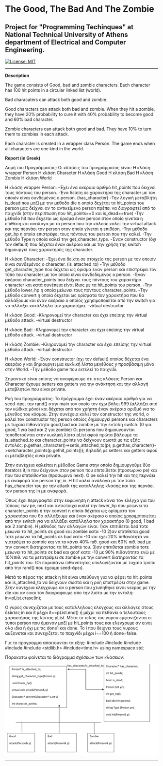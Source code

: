 # **The Good, The Bad And The Zombie**

## Project for "Programming Techinques" at National Technical University of Athens department of Electrical and Computer Engineering.

[![License: MIT](https://img.shields.io/badge/License-MIT-yellow.svg)](https://opensource.org/licenses/MIT)

---

**Description**

The game consists of Good, bad and zombie characters. Each character has 100 hit points in a circular linked list (world).

Bad characaters can attack both good and zombie.

Good characters can attack both bad and zombie. When they hit a zombie, they have 20% probability to cure it with 40% probability to become good and 60% bad character.

Zombie characters can attack both good and bad. They have 10% to turn them to zombies in each attack.

Each character is created in a wrapper class Person. The game ends when all characters are one kind in the world.


**Report (in Greek)**

Δομή του Προγράμματος:
Οι κλάσεις του προγράμματος είναι: Η κλάση wrapper Person
H κλάση Character
H κλάση Good
H κλάση Bad
H κλάση Zombie H κλάση World

Η κλάση wrapper Person:
-Έχει ένα ακέραιο αριθμό hit_points που δειχνεί τους πόντους του person. -Ένα δείκτη σε χαρακτήρα της character με τον οποιόν είναι συνδεμένος ο person. (has_character)
-Την λογική μεταβλήτη is_dead που μαζί με την μέθοδο die η οποία δεχέται τα hit_points του person μας δείχνει αν το αντικείμενο person πρέπει να διαγραφτεί από το παιχνίδι (στην περίπτωση που hit_points==0 και is_dead==true)
-Την μέθοδο hit που δέχεται ως όρισμα έναν person στον οποίο γίνεται η επιθέση και αναλόγα με το person που την κάλεσε καλεί την virtual attack και της περνάει τον person στον οποίο γίνεται η επιθέση.
-Την μέθοδο get_hp η οποία επιστρέφει τους πόντους του person που την καλεί.
-Την μέθοδο Type η οποία καλεί την get_character_type.
-Έναν constructor (όχι τον default) που δέχεται έναν ακέραιο και με την χρήση της switch δημιουργεί τους χαρακτηρές της character.

Η κλάση Character:
-Έχει ένα δείκτη σε στοιχείο της person με τον οποιόν είναι συνδεμένος ο character. (is_attached_to)
-Την μέθοδο get_character_type που δέχεται ως όρισμα έναν person και επιστρέφει τον τύπο του character με τον οποίο είναι συνδεδεμένος ο person. -Έναν ακέραιο character_points που δείχνει τους πόντους του χαρακτήρα character και κατά συνέπεια είναι ίδιος με τα hit_points του person.
-Την μέθοδο lower_hp η οποία μείωνει τους πόντους character_points.
-Την μέθοδο convert η οποία δέχεται ως ορίσματα τον χαρακτήρα που θα αλλάξουμε και έναν ακέραιο ο οποίος χρησιμοποιείται από την switch για να αλλάξει κατάλληλα τον χαρακτήρα.
-virtual destructor

Η κλάση Good:
-Κληρονομεί την character και έχει επείσης την virtual μέθοδο attack. -virtual destructor

Η κλάση Bad:
-Κληρονομεί την character και έχει επείσης την virtual μέθοδο attack. -virtual destructor

Η κλάση Zombie:
-Κληρονομεί την character και έχει επείσης την virtual μέθοδο attack. -virtual destructor

Η κλάση World:
-Έναν constructor (οχι τον default) οποίος δέχεται ένα ακεράιο y και δημιουργει μια κυκλική λίστα μεγέθους y προσβάσιμη μόνο στην World.
-Την μέθοδο game που εκτελεί το παιχνίδι.

Σημαντικό είναι επίσης να αναφέρουμε ότι στις κλάσεις Person και Character έχουμε setters και getters για την ανάκτηση και την αλλαγή μεταβλητών που είναι private.

Ροή του προγράμματος:
Το πρόγραμμα έχει έναν ακέραιο αριθμό για να seed-άρει την rand() στην main τον οποίο τον έχω βάλει 999 (αλλάζει από τον κώδικα μόνο) και δέχεται από τον χρήστη έναν ακέραιο αριθμό για το μέγεθος του κόσμου. Στην συνέχεια καλεί τον constructor της world, ο καλεί τον constructor της person οποίος δημιουργεί persons και characters με τυχαία πιθανότητα good,bad και zombie με την εντολη switch. (0 για good, 1 για bad και 2 για zombie) Oι persons που δημιουγούνται τοποθετούνται
στην κυκλική λίστα pList αφού πρώτα βάλουμε τα is_attached_to και character_points να δείχνουν σωστά με τις εξής εντολές:
p.gethas_character()->setis_attached_to(p); p.gethas_character()->setcharacter_points(p.gethit_points());
Δηλαδή με setters και getters αφού οι μεταβλητές είναι private.

Στην συνέχεια καλείται η μέθοδος Game στην οποία δημιουργούμε δύο
iterators it,in που δείχνουν στον person που επιτείθεται (προσωρινο pe) και που του επιτείθονται (προσωρινό next). Ο pe καλεί την hit και της περνάει με αναφορά τον person της in. Η hit καλεί ανάλογα με τον τύπο has_character του pe την attack της καταλληλης κλασης και της περνάει τον person της in με αναφορά.

Όπως έχει περιγραφτεί στην εκφώνηση η attack κάνει τον ελέγχο για του τύπους των pe, next και αντιστοιχα καλεί την lower_hp που μείωνει τα character_points ή την convert η οποία δέχεται ως ορίσματα τον χαρακτήρα που θα αλλάξουμε και έναν ακέραιο ο οποίος χρησιμοποιείται από την switch για να αλλάξει κατάλληλα τον χαρακτήρα (0 good, 1 bad και 2 zombie). H μέθοδος των αλλαγών είναι:
1)αν επιτιθεται bad τοτε μειωνει τα hit_points σε good και zombie κατα -10
2)αν επιτιθεται good τοτε μειωνει τα hit_points σε bad κατα -10 και εχει 20% πιθανότητα να γιατρέψει το zombie και να το κάνει 40% πιθ. good και 60% πιθ. bad με την convert διατηροντας τα hit_points του.
3)αν επιτιθεται zombie τοτε μειωνει τα hit_points σε bad και goof κατα -10 με 90% πιθανότητα ενώ με 10%πιθ. να τα μετατρέψει σε zombie με την convert διατηροντας τα hit_points του.
(Οι παραπάνω πιθανότητες υπολογίζονται με τυχαίο τρόπο από την rand() που
έχουμε seed-άρει).

Μετά το πέρας της attack η hit είναι υπεύθυνη για να φέρει τα hit_points και is_attached_to να δείχνουν σωστά και η ροή επιστρέφει στην game. Στην συνέχεια ελέγχουμε αν ο person που χτυπηθηκε ειναι νεκρος με την
die και αν ειναι τον διαγραφουμε απο την λιστα με την εντολή:
in=pList.erase(in);

O γυρος συνεχιζεται με τους καταλληλους ελεγχους και αλλαγες στους δείκτες in και it μέχρι it==pList.end() ή μέχρι να πεθάνει ο τελευταιος χαρακτήρας της λίστας pList. Μέτα το τελος του γυρου εμφανιζονται οι τυποι person που έμειναν μαζί με
hit_points τους και ελεγχουμε αν ειναι ολα ιδια ή όχι με τις done1 και done. Το i που δειχνει τους γυρους αυξανεται και συνεχιζεται το παιχνίδι μέχρι i==100 ή done=false.

Για το προγραμμα απαιτουνται τα εξης: #include <iostream>
#include <typeinfo>
#include <list>
#include <random> #include <stdlib.h> #include<time.h> using namespace std;


Παρακατω φαίνεται το διάγραμμα σχέσεων των κλάσεων:

[//]: # (Images)

[image1]: ./images/Image1.png "Image 1"

![image1]

---



